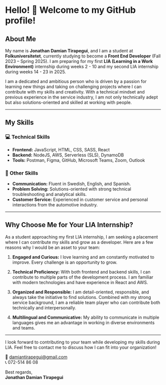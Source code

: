 # Hello! 👋 Welcome to my GitHub profile!

## About Me

My name is **Jonathan Damian Tirapegui**, and I am a student at **Folkuniversitetet**, currently studying to become a **Front End Developer** (Fall 2023 – Spring 2025). I am preparing for my first **LIA (Learning in a Work Environment)** internship during weeks 2 - 10 and my second LIA internship during weeks 14 - 23 in 2025.

I am a dedicated and ambitious person who is driven by a passion for learning new things and taking on challenging projects where I can contribute with my skills and creativity. With a technical mindset and previous experience in the service industry, I am not only technically adept but also solutions-oriented and skilled at working with people.

---

## My Skills

### 💻 **Technical Skills**

- **Frontend:** JavaScript, HTML, CSS, SASS, React
- **Backend:** NodeJS, AWS, Serverless (SLS), DynamoDB
- **Tools:** Postman, Figma, GitHub, Microsoft Teams, Zoom, Outlook

### 🧠 **Other Skills**

- **Communication:** Fluent in Swedish, English, and Spanish.
- **Problem Solving:** Solutions-oriented with strong technical troubleshooting and analytical skills.
- **Customer Service:** Experienced in customer service and personal interactions from the automotive industry.

---

## Why Choose Me for Your LIA Internship?

As a student approaching my first LIA internship, I am seeking a placement where I can contribute my skills and grow as a developer. Here are a few reasons why I would be an asset to your team:

1. **Engaged and Curious:** I love learning and am constantly motivated to improve. Every challenge is an opportunity to grow.

2. **Technical Proficiency:** With both frontend and backend skills, I can contribute to multiple parts of the development process. I am familiar with modern technologies and have experience in React and AWS.

3. **Organized and Responsible:** I am detail-oriented, responsible, and always take the initiative to find solutions. Combined with my strong service background, I am a reliable team player who can contribute both technically and interpersonally.

4. **Multilingual and Communicative:** My ability to communicate in multiple languages gives me an advantage in working in diverse environments and teams.

---

I look forward to contributing to your team while developing my skills during LIA. Feel free to contact me to discuss how I can fit into your organization!

📧 [damiantirapegui@gmail.com](mailto:damiantirapegui@gmail.com)  
📞 072-514 86 08

Best regards,  
**Jonathan Damian Tirapegui**
